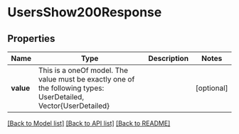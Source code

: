 # UsersShow200Response



## Properties
Name | Type | Description | Notes
------------ | ------------- | ------------- | -------------
**value** | This is a oneOf model. The value must be exactly one of the following types: UserDetailed, Vector{UserDetailed} |  | [optional] 




[[Back to Model list]](../README.md#models) [[Back to API list]](../README.md#api-endpoints) [[Back to README]](../README.md)


